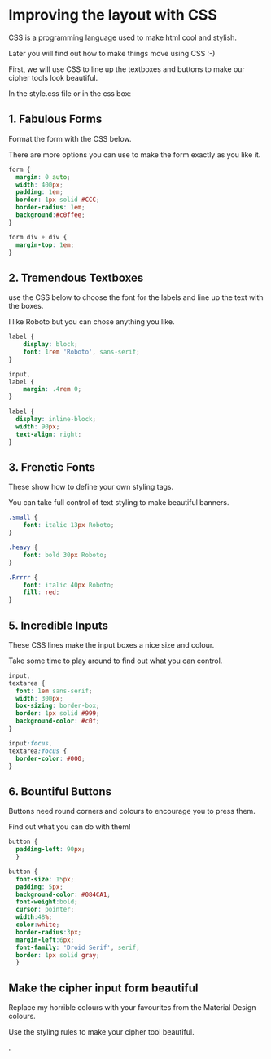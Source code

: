 
# Improving the layout with CSS 

CSS is a programming language used to make html cool and stylish. 

Later you will find out how to make things move using CSS :-)

First, we will use CSS to line up the textboxes and buttons to make our cipher tools look beautiful.

In the style.css file or in the css box:

## 1. Fabulous Forms

Format the form with the CSS below.

There are more options you can use to make the form exactly as you like it.

```css
form {
  margin: 0 auto;
  width: 400px;
  padding: 1em;
  border: 1px solid #CCC;
  border-radius: 1em;
  background:#c0ffee;
}

form div + div {
  margin-top: 1em;
}
```

## 2. Tremendous Textboxes

use the CSS below to choose the font for the labels and line up the text with the boxes.

I like Roboto but you can chose anything you like.

```css
label {
    display: block;
    font: 1rem 'Roboto', sans-serif;
}

input,
label {
    margin: .4rem 0;
}

label {
  display: inline-block;
  width: 90px;
  text-align: right;
}
```
## 3. Frenetic Fonts

These show how to define your own styling tags.

You can take full control of text styling to make beautiful banners.

```css
.small {
    font: italic 13px Roboto;
}

.heavy {
    font: bold 30px Roboto;
}

.Rrrrr {
    font: italic 40px Roboto;
    fill: red;
}
```

## 5. Incredible Inputs

These CSS lines make the input boxes a nice size and colour.

Take some time to play around to find out what you can control.

```css
input, 
textarea {
  font: 1em sans-serif;
  width: 300px;
  box-sizing: border-box;
  border: 1px solid #999;
  background-color: #c0f;
}

input:focus, 
textarea:focus {
  border-color: #000;
}
```

## 6. Bountiful Buttons

Buttons need round corners and colours to encourage you to press them.

Find out what you can do with them!

```css
button {
  padding-left: 90px;
  }

button {
  font-size: 15px;
  padding: 5px;
  background-color: #084CA1;
  font-weight:bold;
  cursor: pointer;
  width:48%;
  color:white;
  border-radius:3px;
  margin-left:6px;
  font-family: 'Droid Serif', serif;
  border: 1px solid gray;
  }
```

## Make the cipher input form beautiful

Replace my horrible colours with your favourites from the Material Design colours.

Use the styling rules to make your cipher tool beautiful.

.

